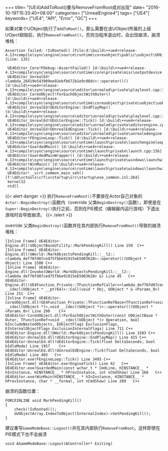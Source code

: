 +++
title= "[UE4]AddToRoot()要与RemoveFromRoot成对出现"
date= "2016-10-19T15:33:40+08:00"
categories= ["UnrealEngine4"]
tags= ["UE4"]
keywords= ["UE4", "API", "Error", "GC"]
+++

如果对某个UObject执行了`AddToRoot()`，那么需要在该UObject所属的上级UOject销毁前，执行`RemoveFromRoot()`，否则当程序退出时，会出现崩溃，崩溃堆栈：

    Assertion failed: !IsRooted() [File:d:\build\++ue4+release-4.13+compile\sync\engine\source\runtime\coreuobject\public\uobject\UObjectBaseUtility.h] [Line: 135] 
     
     UE4Editor_Core!FDebug::AssertFailed() [d:\build\++ue4+release-4.13+compile\sync\engine\source\runtime\core\private\misc\outputdevice.cpp:421]
     UE4Editor_UnrealEd!<lambda_26419e543909ee92ebfb672b1e9c08dc>::operator()() [d:\build\++ue4+release-4.13+compile\sync\engine\source\editor\unrealed\private\playlevel.cpp:384]
     UE4Editor_CoreUObject!ForEachObjectWithOuter() [d:\build\++ue4+release-4.13+compile\sync\engine\source\runtime\coreuobject\private\uobject\uobjecthash.cpp:678]
     UE4Editor_UnrealEd!UEditorEngine::EndPlayMap() [d:\build\++ue4+release-4.13+compile\sync\engine\source\editor\unrealed\private\playlevel.cpp:380]
     UE4Editor_UnrealEd!UEditorEngine::Tick() [d:\build\++ue4+release-4.13+compile\sync\engine\source\editor\unrealed\private\editorengine.cpp:1653]
     UE4Editor_UnrealEd!UUnrealEdEngine::Tick() [d:\build\++ue4+release-4.13+compile\sync\engine\source\editor\unrealed\private\unrealedengine.cpp:371]
     UE4Editor!FEngineLoop::Tick() [d:\build\++ue4+release-4.13+compile\sync\engine\source\runtime\launch\private\launchengineloop.cpp:2834]
     UE4Editor!GuardedMain() [d:\build\++ue4+release-4.13+compile\sync\engine\source\runtime\launch\private\launch.cpp:156]
     UE4Editor!GuardedMainWrapper() [d:\build\++ue4+release-4.13+compile\sync\engine\source\runtime\launch\private\windows\launchwindows.cpp:126]
     UE4Editor!WinMain() [d:\build\++ue4+release-4.13+compile\sync\engine\source\runtime\launch\private\windows\launchwindows.cpp:202]
     UE4Editor!__scrt_common_main_seh() [f:\dd\vctools\crt\vcstartup\src\startup\exe_common.inl:264]
     kernel32
     ntdll

{{< alert danger >}}
执行`RemoveFromRoot()`不要放在Actor自己对象的`Actor::BeginDestroy()`函数内（override 父类`BeginDestroy()`函数），即使是在`Super::BeginDestroy()`执行之前，否则在PIE模式（编辑器内运行游戏）下退出游戏时会导致崩溃。
{{< /alert >}}

override 父类`BeginDestroy()`函数并在其内部执行`RemoveFromRoot()`导致的崩溃堆栈：

    [Inline Frame] UE4Editor-Engine.dll!UObjectBaseUtility::MarkPendingKill() Line 150	C++
 	[Inline Frame] UE4Editor-Engine.dll!UWorld::MarkObjectsPendingKill::__l2::<lambda_def76fd07ced75fbbe91915eb5003628>::operator()(UObject * Object) Line 1500	C++
 	[Inline Frame] UE4Editor-Engine.dll!Invoke(UWorld::MarkObjectsPendingKill::__l2::<lambda_def76fd07ced75fbbe91915eb5003628> &) Line 45	C++
 	UE4Editor-Engine.dll!UE4Function_Private::TFunctionRefCaller<<lambda_def76fd07ced75fbbe91915eb5003628>,void __cdecl(UObject * __ptr64)>::Call(void * Obj, UObject * & <Params_0>) Line 251	C++
 	[Inline Frame] UE4Editor-CoreUObject.dll!UE4Function_Private::TFunctionRefBase<TFunctionRef<void __cdecl(UObject *)>,void __cdecl(UObject *)>::operator()(UObject * <Params_0>) Line 290	C++
 	UE4Editor-CoreUObject.dll!ForEachObjectWithOuter(const UObjectBase * Outer, TFunctionRef<void __cdecl(UObject *)> Operation, bool bIncludeNestedObjects, EObjectFlags ExclusionFlags, EInternalObjectFlags ExclusionInternalFlags) Line 711	C++
 	UE4Editor-Engine.dll!UWorld::MarkObjectsPendingKill() Line 1503	C++
 	UE4Editor-UnrealEd.dll!UEditorEngine::EndPlayMap() Line 415	C++
 	UE4Editor-UnrealEd.dll!UEditorEngine::Tick(float DeltaSeconds, bool bIdleMode) Line 1957	C++
 	UE4Editor-UnrealEd.dll!UUnrealEdEngine::Tick(float DeltaSeconds, bool bIdleMode) Line 403	C++
 	UE4Editor.exe!FEngineLoop::Tick() Line 3495	C++
 	[Inline Frame] UE4Editor.exe!EngineTick() Line 62	C++
 	UE4Editor.exe!GuardedMain(const wchar_t * CmdLine, HINSTANCE__ * hInInstance, HINSTANCE__ * hPrevInstance, int nCmdShow) Line 166	C++
 	UE4Editor.exe!WinMain(HINSTANCE__ * hInInstance, HINSTANCE__ * hPrevInstance, char * __formal, int nCmdShow) Line 209	C++

崩溃的函数位置：

    FORCEINLINE void MarkPendingKill()
	{
		check(!IsRooted());
		GUObjectArray.IndexToObject(InternalIndex)->SetPendingKill();
	}

    
建议重写`GameModeBase::Logout()`并在其内部执行`RemoveFromRoot`。这样即使在PIE模式下也不会崩溃
    
    void AGameModeBase::Logout(AController* Exiting)